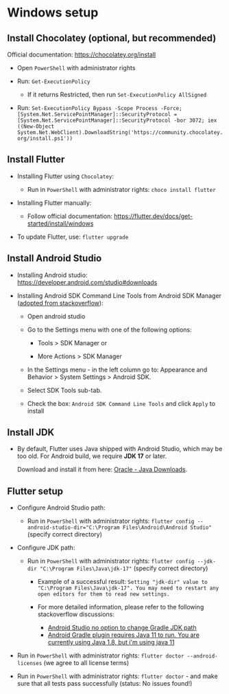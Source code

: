 # Windows setup

## Install Chocolatey (optional, but recommended)

Official documentation: <https://chocolatey.org/install>

* Open `PowerShell` with administrator rights

* Run: `Get-ExecutionPolicy`
    * If it returns Restricted, then run `Set-ExecutionPolicy AllSigned`

* Run: `Set-ExecutionPolicy Bypass -Scope Process -Force; [System.Net.ServicePointManager]::SecurityProtocol = [System.Net.ServicePointManager]::SecurityProtocol -bor 3072; iex ((New-Object System.Net.WebClient).DownloadString('https://community.chocolatey.org/install.ps1'))`

## Install Flutter

* Installing Flutter using `Chocolatey`:

    * Run in `PowerShell` with administrator rights: `choco install flutter`

* Installing Flutter manually:

    * Follow official documentation: <https://flutter.dev/docs/get-started/install/windows>

* To update Flutter, use: `flutter upgrade`

## Install Android Studio

* Installing Android studio: <https://developer.android.com/studio#downloads>

* Installing Android SDK Command Line Tools from Android SDK Manager ([adopted from stackoverflow](https://stackoverflow.com/questions/64708446/)):

    * Open android studio

    * Go to the Settings menu with one of the following options:

        * Tools > SDK Manager or

        * More Actions > SDK Manager

    * In the Settings menu - in the left column go to: Appearance and Behavior > System Settings > Android SDK.

    * Select SDK Tools sub-tab.

    * Check the box: `Android SDK Command Line Tools` and click `Apply` to install

## Install JDK

* By default, Flutter uses Java shipped with Android Studio, which may be too old. For Android build, we require **JDK 17** or later. 
    
    Download and install it from here: [Oracle - Java Downloads](https://www.oracle.com/java/technologies/downloads/#java17).

## Flutter setup

* Configure Android Studio path:

    * Run in `PowerShell` with administrator rights: `flutter config --android-studio-dir="C:\Program Files\Android\Android Studio"` (specify correct directory)

* Configure JDK path:

    * Run in `PowerShell` with administrator rights: `flutter config --jdk-dir "C:\Program Files\Java\jdk-17"` (specify correct directory)

        * Example of a successful result: `Setting "jdk-dir" value to "C:\Program Files\Java\jdk-17". You may need to restart any open editors for them to read new settings.`

        * For more detailed information, please refer to the following stackoverflow discussions:
  
            * [Android Studio no option to change Gradle JDK path](https://stackoverflow.com/questions/75671906/)
            * [Android Gradle plugin requires Java 11 to run. You are currently using Java 1.8, but i'm using java 11](https://stackoverflow.com/questions/71532385)

* Run in `PowerShell` with administrator rights: `flutter doctor --android-licenses` (we agree to all license terms)

* Run in `PowerShell` with administrator rights: `flutter doctor` - and make sure that all tests pass successfully (status: No issues found!)

